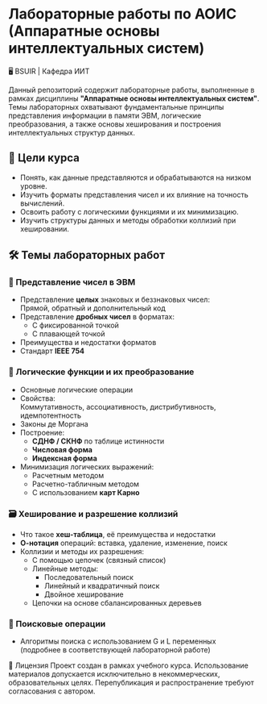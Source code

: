 # Лабораторные работы по АОИС (Аппаратные основы интеллектуальных систем)  
🖥️ BSUIR | Кафедра ИИТ

Данный репозиторий содержит лабораторные работы, выполненные в рамках дисциплины **"Аппаратные основы интеллектуальных систем"**. Темы лабораторных охватывают фундаментальные принципы представления информации в памяти ЭВМ, логические преобразования, а также основы хеширования и построения интеллектуальных структур данных.

## 🧩 Цели курса

- Понять, как данные представляются и обрабатываются на низком уровне.
- Изучить форматы представления чисел и их влияние на точность вычислений.
- Освоить работу с логическими функциями и их минимизацию.
- Изучить структуры данных и методы обработки коллизий при хешировании.

## 🛠 Темы лабораторных работ

### 🧮 Представление чисел в ЭВМ

- Представление **целых** знаковых и беззнаковых чисел:  
  Прямой, обратный и дополнительный код
- Представление **дробных чисел** в форматах:  
  - С фиксированной точкой  
  - С плавающей точкой
- Преимущества и недостатки форматов
- Стандарт **IEEE 754**

### 🔢 Логические функции и их преобразование

- Основные логические операции
- Свойства:  
  Коммутативность, ассоциативность, дистрибутивность, идемпотентность
- Законы де Моргана
- Построение:  
  - **СДНФ / СКНФ** по таблице истинности  
  - **Числовая форма**  
  - **Индексная форма**
- Минимизация логических выражений:  
  - Расчетным методом  
  - Расчетно-табличным методом  
  - С использованием **карт Карно**

### 🗃 Хеширование и разрешение коллизий

- Что такое **хеш-таблица**, её преимущества и недостатки
- **О-нотация** операций: вставка, удаление, изменение, поиск
- Коллизии и методы их разрешения:
  - С помощью цепочек (связный список)
  - Линейные методы:
    - Последовательный поиск  
    - Линейный и квадратичный поиск  
    - Двойное хеширование
  - Цепочки на основе сбалансированных деревьев

### 🧠 Поисковые операции

- Алгоритмы поиска с использованием G и L переменных  
  (подробнее в соответствующей лабораторной работе)

📌 Лицензия
Проект создан в рамках учебного курса. Использование материалов допускается исключительно в некоммерческих, образовательных целях. Перепубликация и распространение требуют согласования с автором.


